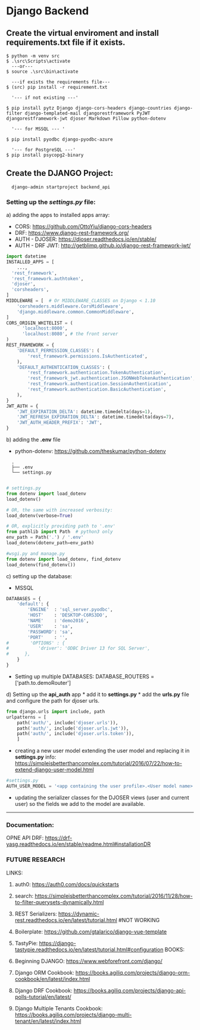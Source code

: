 # Django Backend

## Create the virtual enviroment and install requirements.txt file if it exists.

```shell
$ python -m venv src
$ .\src\Scripts\activate
  ---or---
$ source .\src\bin\activate

  ---if exists the requirements file---
$ (src) pip install -r requirement.txt

  '--- if not existing ---'

$ pip install pytz Django django-cors-headers django-countries django-filter django-templated-mail djangorestframework PyJWT djangorestframework-jwt djoser Markdown Pillow python-dotenv

  '--- for MSSQL --- '

$ pip install pyodbc django-pyodbc-azure

  '--- for PostgreSQL ---'
$ pip install psycopg2-binary
```

## Create the DJANGO Project:

```shell
  django-admin startproject backend_api
```

### Setting up the **_settings.py_** file:

a) adding the apps to installed apps array:

- CORS: https://github.com/OttoYiu/django-cors-headers
- DRF: https://www.django-rest-framework.org/
- AUTH - DJOSER: https://djoser.readthedocs.io/en/stable/
- AUTH - DRF JWT: http://getblimp.github.io/django-rest-framework-jwt/

```python
import datetime
INSTALLED_APPS = [
    ...,
  'rest_framework',
  'rest_framework.authtoken',
  'djoser',
  'corsheaders',
]
MIDDLEWARE = [  # Or MIDDLEWARE_CLASSES on Django < 1.10
    'corsheaders.middleware.CorsMiddleware',
    'django.middleware.common.CommonMiddleware',
]
CORS_ORIGIN_WHITELIST = (
      'localhost:8000',
      'localhost:8080', # the front server
)
REST_FRAMEWORK = {
    'DEFAULT_PERMISSION_CLASSES': (
        'rest_framework.permissions.IsAuthenticated',
    ),
    'DEFAULT_AUTHENTICATION_CLASSES': (
        'rest_framework.authentication.TokenAuthentication',
        'rest_framework_jwt.authentication.JSONWebTokenAuthentication',
        'rest_framework.authentication.SessionAuthentication',
        'rest_framework.authentication.BasicAuthentication',
    ),
}
JWT_AUTH = {
    'JWT_EXPIRATION_DELTA': datetime.timedelta(days=1),
    'JWT_REFRESH_EXPIRATION_DELTA': datetime.timedelta(days=7),
    'JWT_AUTH_HEADER_PREFIX': 'JWT',
}
```

b) adding the **.env** file

- python-dotenv: https://github.com/theskumar/python-dotenv

```docs
  .
  ├── .env
  └── settings.py
```

```python

# settings.py
from dotenv import load_dotenv
load_dotenv()

# OR, the same with increased verbosity:
load_dotenv(verbose=True)

# OR, explicitly providing path to '.env'
from pathlib import Path  # python3 only
env_path = Path('.') / '.env'
load_dotenv(dotenv_path=env_path)

#wsgi.py and manage.py
from dotenv import load_dotenv, find_dotenv
load_dotenv(find_dotenv())

```

c) setting up the database:

  * MSSQL
```python
DATABASES = {
    'default': {
        'ENGINE'  : 'sql_server.pyodbc',
        'HOST'    : 'DESKTOP-C6RS3DO',
        'NAME'    : 'demo2016',
        'USER'    : 'sa',
        'PASSWORD': 'sa',
        'PORT'    : '',
#        'OPTIONS' : {
#           'driver': 'ODBC Driver 13 for SQL Server',
#      },
    }
}
```

* Setting up multiple DATABASES:
DATABASE_ROUTERS = ['path.to.demoRouter']

d) Setting up the **api_auth** app
	* add it to **settings.py**
	* add the **urls.py** file and configure the path for djoser urls.
	
```python
from django.urls import include, path
urlpatterns = [
    path('auth/', include('djoser.urls')),
    path('auth/', include('djoser.urls.jwt')),
    path('auth/', include('djoser.urls.token')),
    ]
```
  * creating a new user model extending the user model and replacing it in **settings.py**
	 info: https://simpleisbetterthancomplex.com/tutorial/2016/07/22/how-to-extend-django-user-model.html

```python
#settings.py
AUTH_USER_MODEL = '<app containing the user profile>.<User model name>'
```
  * updating the serializer classes for the DJOSER views (user and current user) so the fields we add to the model are 
  available.
---	




### Documentation:
OPNE API DRF: https://drf-yasg.readthedocs.io/en/stable/readme.html#installationDR

### FUTURE RESEARCH

LINKS:
1. auth0: https://auth0.com/docs/quickstarts
2. search: https://simpleisbetterthancomplex.com/tutorial/2016/11/28/how-to-filter-querysets-dynamically.html
3. REST Serializers: https://dynamic-rest.readthedocs.io/en/latest/tutorial.html #NOT WORKING
4. Boilerplate: https://github.com/gtalarico/django-vue-template
5. TastyPie: https://django-tastypie.readthedocs.io/en/latest/tutorial.html#configuration
BOOKS: 

0.  Beginning DJANGO: https://www.webforefront.com/django/
1.  Django ORM Cookbook: https://books.agiliq.com/projects/django-orm-cookbook/en/latest/index.html
2.  Django DRF Cookbook: https://books.agiliq.com/projects/django-api-polls-tutorial/en/latest/
3.  Django Multiple Tenants Cookbook: https://books.agiliq.com/projects/django-multi-tenant/en/latest/index.html
